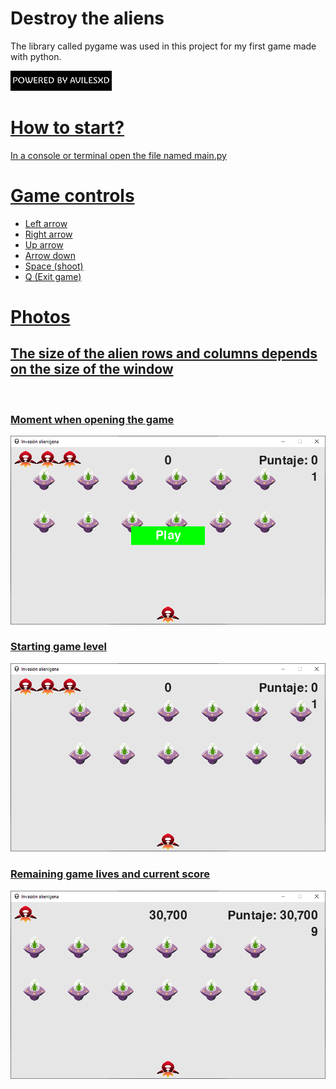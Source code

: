 # Destroy the aliens

The library called pygame was used in this project for my first game made with python.

<p><a href="https://ignacioaviles.netlify.app/" target="_blank" rel="noreferrer"> <img src="./imagenes/README/autor.png" alt="Website"  width="162" height="32"/></p>

# How to start?

In a console or terminal open the file named main.py

# Game controls

- Left arrow
- Right arrow
- Up arrow
- Arrow down
- Space (shoot)
- Q (Exit game)

# Photos

## The size of the alien rows and columns depends on the size of the window

<br/>

### Moment when opening the game

![Game](https://raw.githubusercontent.com/avilesxd/code-destroy-aliens/main/imagenes/README/foto1.PNG?token=GHSAT0AAAAAABXR4YANIW2PDI5EUFTMNKXSYZ2MJDQ)
<br/>

### Starting game level

![Game](https://raw.githubusercontent.com/avilesxd/code-destroy-aliens/main/imagenes/README/foto2.PNG?token=GHSAT0AAAAAABXR4YAMBPKHUFPJYB2Q4IRQYZ2MJJQ)
<br/>

### Remaining game lives and current score

![Game](https://raw.githubusercontent.com/avilesxd/code-destroy-aliens/main/imagenes/README/foto3.PNG?token=GHSAT0AAAAAABXR4YAMV7HY36XHGMCFD4WKYZ2MJLQ)
